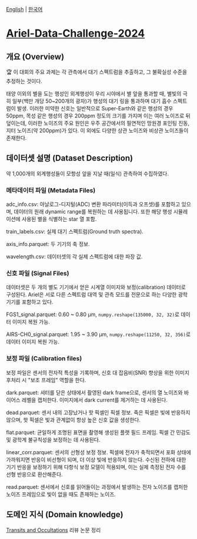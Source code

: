 [English](README.md) | [한국어](README.ko.md)


# [Ariel-Data-Challenge-2024](https://www.kaggle.com/competitions/ariel-data-challenge-2024/overview)
## 개요 (Overview)
🏆 이 대회의 주요 과제는 각 관측에서 대기 스펙트럼을 추출하고, 그 불확실성 수준을 추정하는 것이다.

태양 이외의 별을 도는 행성인 외계행성이 우리 시야에서 별 앞을 통과할 때, 별빛의 극히 일부(백만 개당 50~200개의 광자)가 행성의 대기 링을 통과하며 대기 흡수 스펙트럼이 발생. 이러한 미약한 신호는 일반적으로 Super-Earth와 같은 행성의 경우 50ppm, 목성 같은 행성의 경우 200ppm 정도의 크기를 가지며 이는 여러 노이즈로 뒤덮이는데, 이러한 노이즈의 주요 원인은 우주 공간에서의 필연적인 망원경 포인팅 진동, 지터 노이즈(약 200ppm)가 있다.
이 외에도 다양한 상관 노이즈와 비상관 노이즈들이 존재한다.

## 데이터셋 설명 (Dataset Description)
약 1,000개의 외계행성들이 모항성 앞을 지날 때(일식) 관측하여 수집하였다.

### 메타데이터 파일 (Metadata Files)
adc_info.csv: 아날로그-디지털(ADC) 변환 파라미터(이득과 오프셋)를 포함하고 있으며, 데이터의 원래 dynamic range를 복원하는 데 사용됩니다. 또한 해당 행성 시뮬레이션에 사용된 별을 식별하는 star 열 포함.

train_labels.csv: 실제 대기 스펙트럼(Ground truth spectra).

axis_info.parquet: 두 기기의 축 정보.

wavelength.csv: 데이터셋의 각 실제 스펙트럼에 대한 파장 값.

### 신호 파일 (Signal Files)
데이터셋은 두 개의 별도 기기에서 얻은 시계열 이미지와 보정(calibration) 데이터로 구성된다. Ariel은 서로 다른 스펙트럼 대역 및 관측 모드를 전문으로 하는 다양한 광학 기기를 포함하고 있다.

FGS1_signal.parquet: 0.60 ~ 0.80 µm, `numpy.reshape(135000, 32, 32)`로 데이터 이미지 복원 가능.

AIRS-CH0_signal.parquet: 1.95 ~ 3.90 µm, `numpy.reshape(11250, 32, 356)`로 데이터 이미지 복원 가능.

### 보정 파일 (Calibration files)
보정 파일은 센서의 전자적 특성을 기록하며, 신호 대 잡음비(SNR) 향상을 위한 이미지 후처리 시 "보조 프레임" 역할을 한다.

dark.parquet: 셔터를 닫은 상태에서 촬영된 dark frame으로, 센서의 열 노이즈와 바이어스 레벨을 캡처한다. 이미지에서 dark current를 제거하는 데 사용된다.

dead.parquet: 센서 내의 고장났거나 핫 픽셀인 픽셀 정보. 죽은 픽셀은 빛에 반응하지 않으며, 핫 픽셀은 빛과 관계없이 항상 높은 신호 값을 생성한다.

flat.parquet: 균일하게 조명된 표면을 촬영해 생성된 플랫 필드 프레임. 픽셀 간 민감도 및 광학계 불규칙성을 보정하는 데 사용된다.

linear_corr.parquet: 센서의 선형성 보정 정보. 픽셀에 전자가 축적되면서 포화 상태에 가까워지면 반응이 비선형이 되며, 더 이상 빛에 반응하지 않는다. 수신된 전하에 대한 기기 반응을 보정하기 위해 다항식 보정 모델이 적용되며, 이는 실제 측정된 전자 수를 선형 반응으로 환산해준다.

read.parquet: 센서에서 신호를 읽어들이는 과정에서 발생하는 전자 노이즈를 캡처한 노이즈 프레임으로 빛이 없을 때도 존재하는 노이즈.

## 도메인 지식 (Domain knowledge)
[Transits and Occultations](https://opaque-sword-c15.notion.site/Transit-Occeltation-review-paper-overview-213d57682fa24748a886c6df2d5edc04?pvs=4) 리뷰 논문 정리
